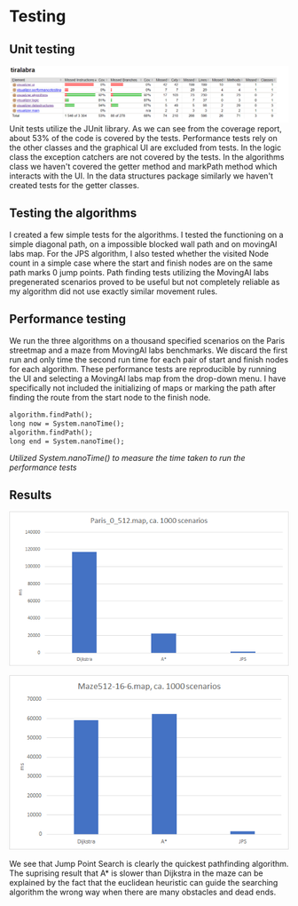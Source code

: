 # Testing

## Unit testing
![](https://github.com/tugee/algoviz/blob/master/documentation/performanceTesting.png)
Unit tests utilize the JUnit library.
As we can see from the coverage report, about 53% of the code is covered by the tests. Performance tests rely on the other classes and the graphical UI are excluded from tests.
In the logic class the exception catchers are not covered by the tests. In the algorithms class we haven't covered the getter method and markPath method which interacts with the UI. In the data structures package similarly we haven't created tests for the getter classes.

## Testing the algorithms
I created a few simple tests for the algorithms. I tested the functioning on a simple diagonal path, on a impossible blocked wall path and on movingAI labs map. For the JPS algorithm, I also tested whether the visited Node count in a simple case where the start and finish nodes are on the same path marks 0 jump points.
Path finding tests utilizing the MovingAI labs pregenerated scenarios proved to be useful but not completely reliable as my algorithm did not use exactly similar movement rules.

## Performance testing
We run the three algorithms on a thousand specified scenarios on the Paris streetmap and a maze from MovingAI labs benchmarks. We discard the first run and only time the second run time for each pair of start and finish nodes for each algorithm. These performance tests are reproducible by running the UI and selecting a MovingAI labs map from the drop-down menu. I have specifically not included the initializing of maps or marking the path after finding the route from the start node to the finish node. 
```
algorithm.findPath();
long now = System.nanoTime();
algorithm.findPath();
long end = System.nanoTime();
 ```
_Utilized System.nanoTime() to measure the time taken to run the performance tests_

## Results
![](https://github.com/tugee/algoviz/blob/master/documentation/paris.png)

![](https://github.com/tugee/algoviz/blob/master/documentation/mazetest.png)

We see that Jump Point Search is clearly the quickest pathfinding algorithm. The suprising result that A* is slower than Dijkstra in the maze can be explained by the fact that the euclidean heuristic can guide the searching algorithm the wrong way when there are many obstacles and dead ends. 
